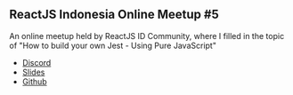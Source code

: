 ## ReactJS Indonesia Online Meetup #5

An online meetup held by ReactJS ID Community, where I filled in the topic of "How to build your own Jest - Using Pure JavaScript"

- [Discord](https://www.twitch.tv/videos/512225554)
- [Slides](https://docs.google.com/presentation/d/1olPBDs1uGkEbgAwZwV-SSUzr_qVWoE_BYOuEMCWAVKI/edit?usp=sharing)
- [Github](https://github.com/natserract/unit-test-javascript)
